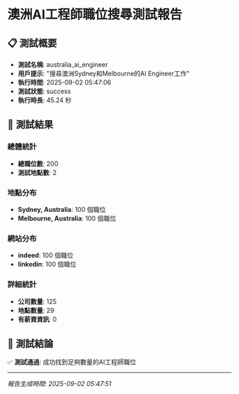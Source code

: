 # 澳洲AI工程師職位搜尋測試報告

## 📋 測試概要

- **測試名稱**: australia_ai_engineer
- **用戶提示**: "搜尋澳洲Sydney和Melbourne的AI Engineer工作"
- **執行時間**: 2025-09-02 05:47:06
- **測試狀態**: success
- **執行時長**: 45.24 秒

## 🎯 測試結果

### 總體統計
- **總職位數**: 200
- **測試地點數**: 2

### 地點分布
- **Sydney, Australia**: 100 個職位
- **Melbourne, Australia**: 100 個職位

### 網站分布
- **indeed**: 100 個職位
- **linkedin**: 100 個職位

### 詳細統計
- **公司數量**: 125
- **地點數量**: 29
- **有薪資資訊**: 0

## 🎯 測試結論

✅ **測試通過**: 成功找到足夠數量的AI工程師職位

---

*報告生成時間: 2025-09-02 05:47:51*